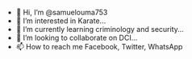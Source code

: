 - 👋 Hi, I’m @samuelouma753
- 👀 I’m interested in Karate...
- 🌱 I’m currently learning criminology and security...
- 💞️ I’m looking to collaborate on DCI...
- 📫 How to reach me Facebook, Twitter, WhatsApp


<!---
samuelouma753/samuelouma753 is a ✨ special ✨ repository because its `README.md` (this file) appears on your GitHub profile.
You can click the Preview link to take a look at your changes.
--->
